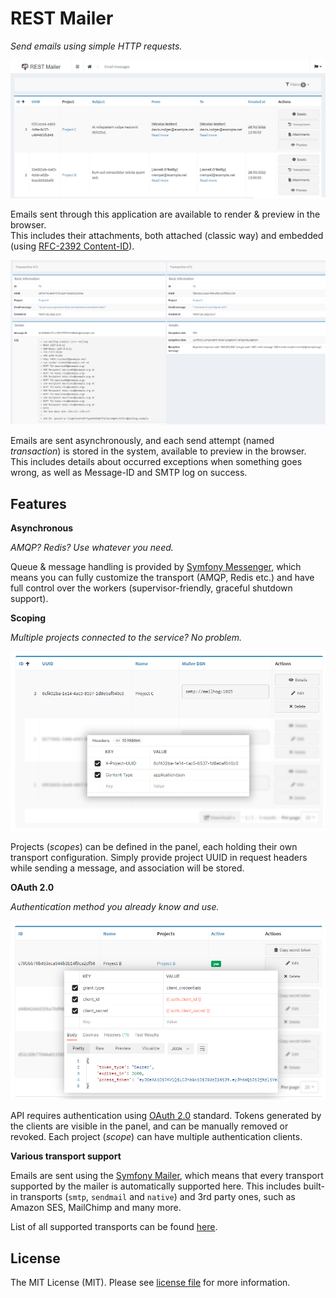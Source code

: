 # REST Mailer

_Send emails using simple HTTP requests._

<img src="doc/img/intro.png">

Emails sent through this application are available to render & preview in the browser.   
This includes their attachments, both attached (classic way) and embedded (using [RFC-2392 Content-ID](https://datatracker.ietf.org/doc/html/rfc2392)).

<img src="./doc/img/transactions.png">

Emails are sent asynchronously, and each send attempt (named _transaction_) is stored in the system, available to preview in the browser. 
This includes details about occurred exceptions when something goes wrong, as well as Message-ID and SMTP log on success.

## Features

**Asynchronous**

_AMQP? Redis? Use whatever you need._

Queue & message handling is provided by [Symfony Messenger](https://symfony.com/doc/current/messenger.html),
which means you can fully customize the transport (AMQP, Redis etc.) and have full control over the workers (supervisor-friendly, graceful shutdown support). 

**Scoping**

_Multiple projects connected to the service? No problem._

<img src="./doc/img/scoping.png">

Projects (_scopes_) can be defined in the panel, each holding their own transport configuration. 
Simply provide project UUID in request headers while sending a message, and association will be stored.

**OAuth 2.0**

_Authentication method you already know and use._

<img src="./doc/img/oauth2.png">

API requires authentication using [OAuth 2.0](https://oauth.net/2/) standard. 
Tokens generated by the clients are visible in the panel, and can be manually removed or revoked. 
Each project (_scope_) can have multiple authentication clients.

**Various transport support**

Emails are sent using the [Symfony Mailer](https://symfony.com/doc/current/mailer.html), which means that every transport supported by the mailer is automatically supported here.
This includes built-in transports (`smtp`, `sendmail` and `native`) and 3rd party ones, such as Amazon SES, MailChimp and many more.

List of all supported transports can be found [here](https://symfony.com/doc/current/mailer.html#transport-setup).

## License

The MIT License (MIT). Please see [license file](LICENSE) for more information.
